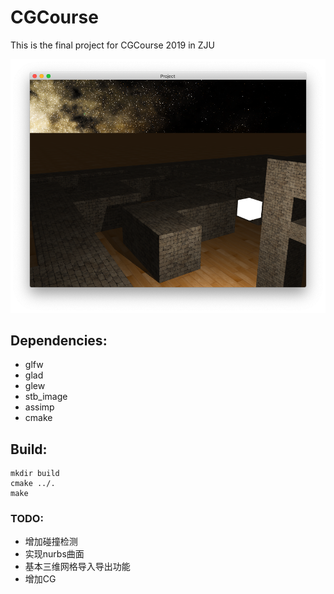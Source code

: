 # CGCourse

This is the final project for CGCourse 2019 in ZJU

![screenshot](screenshot.png)
## Dependencies:

- glfw
- glad 
- glew
- stb_image
- assimp
- cmake

## Build:

```
mkdir build
cmake ../.
make
```

### TODO:

* 增加碰撞检测
* 实现nurbs曲面
* 基本三维网格导入导出功能
* 增加CG

